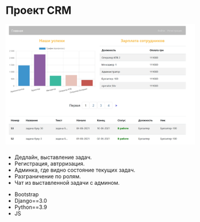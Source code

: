 # Проект CRM

![alt text](screenshots/filename.jpg "Описание будет тут")

### 
* Дедлайн, выставление задач. 
* Регистрация, автрризация.
* Админка, где видно состояние текущих задач. 
* Разграничение по ролям.
* Чат из выставленной задачи с админом.

- Bootstrap
- Django==3.0
- Python==3.9
- JS
